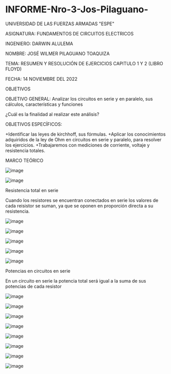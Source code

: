# INFORME-Nro-3-Jos-Pilaguano-

UNIVERSIDAD DE LAS FUERZAS ARMADAS "ESPE"

ASIGNATURA: FUNDAMENTOS DE CIRCUITOS ELECTRICOS

INGENIERO: DARWIN ALULEMA

NOMBRE: JOSÉ WILMER PILAGUANO TOAQUIZA

TEMA: RESUMEN Y RESOLUCIÓN DE EJERCICIOS CAPITULO 1 Y 2 (LIBRO FLOYD)

FECHA: 14 NOVIEMBRE DEL 2022

OBJETIVOS 

OBJETIVO GENERAL: Analizar los circuitos en serie y en paralelo, sus cálculos, características y funciones

¿Cuál es la finalidad al realizar este análisis?

OBJETIVOS ESPECÍFICOS: 

+Identificar las leyes de kirchhoff, sus fórmulas.
+Aplicar los conocimientos adquiridos de la ley de Ohm en circuitos en serie y paralelo, para resolver los ejercicios.
+Trabajaremos con mediciones de corriente, voltaje y resistencia totales.

MARCO TEÓRICO

![image](https://user-images.githubusercontent.com/116677175/203887063-05718279-de2d-4eec-aa24-7efad5def4a7.png)

![image](https://user-images.githubusercontent.com/116677175/203887190-5a92b6cb-47bc-472f-9bd4-e4924aa80fb3.png)

Resistencia total en serie

Cuando los resistores se encuentran conectados en serie los valores de cada reisistor se suman, ya que se oponen en proporción directa a su resistencia.

![image](https://user-images.githubusercontent.com/116677175/203887402-0f67bd59-e656-4ed0-81c4-c5200e8e7c91.png)

![image](https://user-images.githubusercontent.com/116677175/203887491-ba89201e-49d9-4954-9a38-d2046fafeadf.png)

![image](https://user-images.githubusercontent.com/116677175/203887567-39c24de5-b870-41b8-873a-83eb0f1d2860.png)

![image](https://user-images.githubusercontent.com/116677175/203887655-c5f50466-f5d1-40a5-9134-a2a6f354d0e1.png)

![image](https://user-images.githubusercontent.com/116677175/203887720-07430761-d275-470b-a517-b693183224ce.png)

Potencias en circuitos en serie

En un circuito en serie la potencia total será igual a la suma de sus potencias de cada resistor

![image](https://user-images.githubusercontent.com/116677175/203888101-f7646eee-2c0a-4858-8da1-bfe73191435e.png)

![image](https://user-images.githubusercontent.com/116677175/203888164-b441b6a6-5b7c-457c-9e68-92b043f4e05a.png)

![image](https://user-images.githubusercontent.com/116677175/203888208-e50f18c8-27f2-481d-b3a7-cf865ea02107.png)

![image](https://user-images.githubusercontent.com/116677175/203888254-49fdd2fd-b8d1-4841-aeeb-49c9be45fb8e.png)

![image](https://user-images.githubusercontent.com/116677175/203888302-a03f77c2-d59f-4035-bfac-cd308e9a985e.png)

![image](https://user-images.githubusercontent.com/116677175/203888343-6d30bf5a-09c8-4e88-9ba2-82599a424837.png)

![image](https://user-images.githubusercontent.com/116677175/203888392-56d93f57-261a-4984-a7af-dcaac219d9f3.png)

![image](https://user-images.githubusercontent.com/116677175/203888430-86e5bbbb-0b89-4b51-a7e3-787c551a0339.png)
